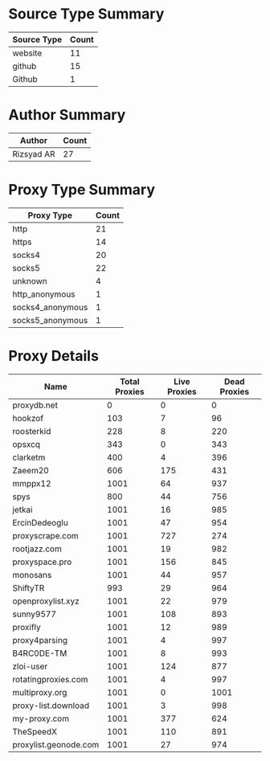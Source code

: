 # Source Type Summary

| Source Type | Count |
|-------------|-------|
| website | 11 |
| github | 15 |
| Github | 1 |


# Author Summary

| Author | Count |
|--------|-------|
| Rizsyad AR | 27 |


# Proxy Type Summary

| Proxy Type | Count |
|------------|-------|
| http | 21 |
| https | 14 |
| socks4 | 20 |
| socks5 | 22 |
| unknown | 4 |
| http_anonymous | 1 |
| socks4_anonymous | 1 |
| socks5_anonymous | 1 |


# Proxy Details

| Name | Total Proxies | Live Proxies | Dead Proxies |
|------|---------------|--------------|---------------|
| proxydb.net | 0 | 0 | 0 |
| hookzof | 103 | 7 | 96 |
| roosterkid | 228 | 8 | 220 |
| opsxcq | 343 | 0 | 343 |
| clarketm | 400 | 4 | 396 |
| Zaeem20 | 606 | 175 | 431 |
| mmppx12 | 1001 | 64 | 937 |
| spys | 800 | 44 | 756 |
| jetkai | 1001 | 16 | 985 |
| ErcinDedeoglu | 1001 | 47 | 954 |
| proxyscrape.com | 1001 | 727 | 274 |
| rootjazz.com | 1001 | 19 | 982 |
| proxyspace.pro | 1001 | 156 | 845 |
| monosans | 1001 | 44 | 957 |
| ShiftyTR | 993 | 29 | 964 |
| openproxylist.xyz | 1001 | 22 | 979 |
| sunny9577 | 1001 | 108 | 893 |
| proxifly | 1001 | 12 | 989 |
| proxy4parsing | 1001 | 4 | 997 |
| B4RC0DE-TM | 1001 | 8 | 993 |
| zloi-user | 1001 | 124 | 877 |
| rotatingproxies.com | 1001 | 4 | 997 |
| multiproxy.org | 1001 | 0 | 1001 |
| proxy-list.download | 1001 | 3 | 998 |
| my-proxy.com | 1001 | 377 | 624 |
| TheSpeedX | 1001 | 110 | 891 |
| proxylist.geonode.com | 1001 | 27 | 974 |
